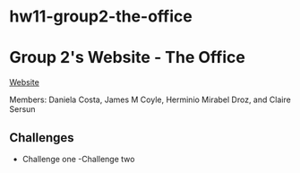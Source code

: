 # hw11-group2-the-office
# Group 2's Website - The Office

[Website](https://clairesersun.github.io/hw11-group2-the-office/)

Members: Daniela Costa, James M Coyle, Herminio Mirabel Droz, and Claire Sersun

## Challenges

- Challenge one
  -Challenge two
